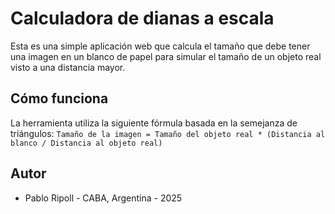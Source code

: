 # Calculadora de dianas a escala

Esta es una simple aplicación web que calcula el tamaño que debe tener una imagen en un blanco de papel para simular el tamaño de un objeto real visto a una distancia mayor.

## Cómo funciona

La herramienta utiliza la siguiente fórmula basada en la semejanza de triángulos:
`Tamaño de la imagen = Tamaño del objeto real * (Distancia al blanco / Distancia al objeto real)`

## Autor

* Pablo Ripoll - CABA, Argentina - 2025
